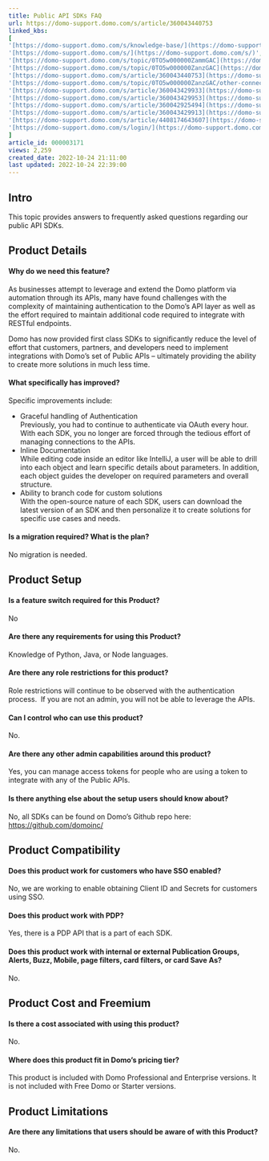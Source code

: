 ```yaml
---
title: Public API SDKs FAQ
url: https://domo-support.domo.com/s/article/360043440753
linked_kbs:
[
'[https://domo-support.domo.com/s/knowledge-base/](https://domo-support.domo.com/s/knowledge-base/)',
'[https://domo-support.domo.com/s/](https://domo-support.domo.com/s/)',
'[https://domo-support.domo.com/s/topic/0TO5w000000ZammGAC](https://domo-support.domo.com/s/topic/0TO5w000000ZammGAC)',
'[https://domo-support.domo.com/s/topic/0TO5w000000ZanzGAC](https://domo-support.domo.com/s/topic/0TO5w000000ZanzGAC)',
'[https://domo-support.domo.com/s/article/360043440753](https://domo-support.domo.com/s/article/360043440753)',
'[https://domo-support.domo.com/s/topic/0TO5w000000ZanzGAC/other-connection-methods](https://domo-support.domo.com/s/topic/0TO5w000000ZanzGAC/other-connection-methods)',
'[https://domo-support.domo.com/s/article/360043429933](https://domo-support.domo.com/s/article/360043429933)',
'[https://domo-support.domo.com/s/article/360043429953](https://domo-support.domo.com/s/article/360043429953)',
'[https://domo-support.domo.com/s/article/360042925494](https://domo-support.domo.com/s/article/360042925494)',
'[https://domo-support.domo.com/s/article/360043429913](https://domo-support.domo.com/s/article/360043429913)',
'[https://domo-support.domo.com/s/article/4408174643607](https://domo-support.domo.com/s/article/4408174643607)',
'[https://domo-support.domo.com/s/login/](https://domo-support.domo.com/s/login/)',
]
article_id: 000003171
views: 2,259
created_date: 2022-10-24 21:11:00
last updated: 2022-10-24 22:39:00
---
```


## Intro

This topic provides answers to frequently asked questions regarding our public API SDKs.

## Product Details

#### Why do we need this feature?

As businesses attempt to leverage and extend the Domo platform via automation through its APIs, many have found challenges with the complexity of maintaining authentication to the Domo’s API layer as well as the effort required to maintain additional code required to integrate with RESTful endpoints.

Domo has now provided first class SDKs to significantly reduce the level of effort that customers, partners, and developers need to implement integrations with Domo’s set of Public APIs – ultimately providing the ability to create more solutions in much less time.

#### What specifically has improved?

Specific improvements include:

- Graceful handling of Authentication  
  Previously, you had to continue to authenticate via OAuth every hour. With each SDK, you no longer are forced through the tedious effort of managing connections to the APIs.
- Inline Documentation  
  While editing code inside an editor like IntelliJ, a user will be able to drill into each object and learn specific details about parameters. In addition, each object guides the developer on required parameters and overall structure.
- Ability to branch code for custom solutions  
  With the open-source nature of each SDK, users can download the latest version of an SDK and then personalize it to create solutions for specific use cases and needs.

#### Is a migration required? What is the plan?

No migration is needed.

## Product Setup

#### Is a feature switch required for this Product?

No

#### Are there any requirements for using this Product?

Knowledge of Python, Java, or Node languages.

#### Are there any role restrictions for this product?

Role restrictions will continue to be observed with the authentication process.  If you are not an admin, you will not be able to leverage the APIs.

#### Can I control who can use this product?

No.

#### Are there any other admin capabilities around this product?

Yes, you can manage access tokens for people who are using a token to integrate with any of the Public APIs.

#### Is there anything else about the setup users should know about?

No, all SDKs can be found on Domo’s Github repo here: <https://github.com/domoinc/>

## Product Compatibility

#### Does this product work for customers who have SSO enabled?

No, we are working to enable obtaining Client ID and Secrets for customers using SSO.

#### Does this product work with PDP?

Yes, there is a PDP API that is a part of each SDK.

#### Does this product work with internal or external Publication Groups, Alerts, Buzz, Mobile, page filters, card filters, or card Save As?

No.

## Product Cost and Freemium

#### Is there a cost associated with using this product?

No.

#### Where does this product fit in Domo’s pricing tier?

This product is included with Domo Professional and Enterprise versions. It is not included with Free Domo or Starter versions.

## Product Limitations

#### Are there any limitations that users should be aware of with this Product?

No.
